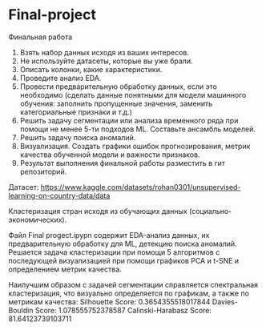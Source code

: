 # Final-project
Финальная работа
1.	Взять набор данных исходя из ваших интересов.
2.	Не используйте датасеты, которые вы уже брали.
3.	Описать колонки, какие характеристики.
4.	Проведите анализ EDA.
5.	Провести предварительную обработку данных, если это необходимо (сделать данные понятными для модели машинного обучения: заполнить пропущенные значения, заменить категориальные признаки и т.д.)
6.	Решить задачу сегментации или анализа временного ряда при помощи не менее 5-ти подходов ML. Составьте ансамбль моделей.
7.	Решить задачу поиска аномалий.
8.	Визуализация. Создать графики ошибок прогнозирования, метрик качества обученной модели и важности признаков.
9.	Результат выполнения финальной работы разместить в гит репозиторий.





Датасет:
https://www.kaggle.com/datasets/rohan0301/unsupervised-learning-on-country-data/data


Кластеризация стран исходя из обучающих данных (социально-экономических).

Файл Final progect.ipypn содержит EDA-анализ данных, их предварительную обработку для ML, детекцию поиска аномалий. 
Решается задача кластеризации при помощи 5 алгоритмов с последующей визуализацией при помощи графиков PCA и t-SNE и определением метрик качества.

Наилучшим образом с задачей сегментации справляется спектральная кластеризация, что визуально определяется по графикам, а также по метрикам качества:
Silhouette Score: 0.3654355518017844
Davies-Bouldin Score: 1.078555752378587
Calinski-Harabasz Score: 81.64123739103711
